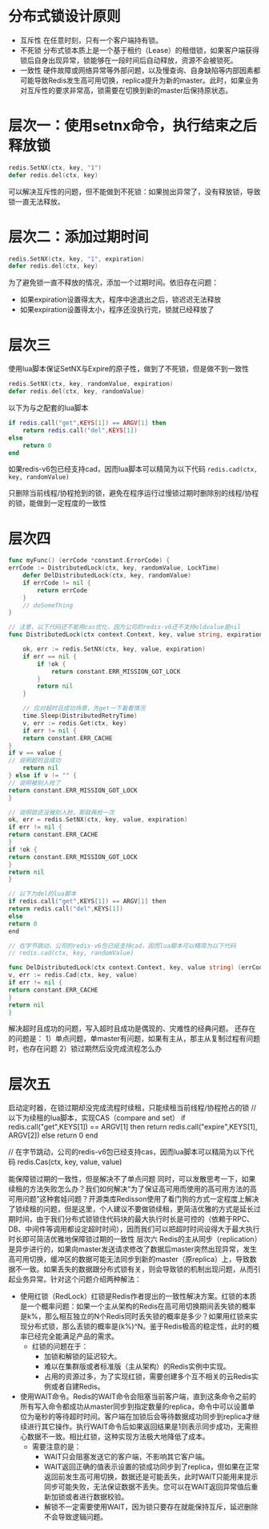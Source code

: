 # 分布式锁设计原则
- 互斥性
  在任意时刻，只有一个客户端持有锁。
- 不死锁
  分布式锁本质上是一个基于租约（Lease）的租借锁，如果客户端获得锁后自身出现异常，锁能够在一段时间后自动释放，资源不会被锁死。
- 一致性
  硬件故障或网络异常等外部问题，以及慢查询、自身缺陷等内部因素都可能导致Redis发生高可用切换，replica提升为新的master。此时，如果业务对互斥性的要求非常高，锁需要在切换到新的master后保持原状态。

# 层次一：使用setnx命令，执行结束之后释放锁
```go
redis.SetNX(ctx, key, "1")
defer redis.del(ctx, key)
```

可以解决互斥性的问题，但不能做到不死锁：如果抛出异常了，没有释放锁，导致锁一直无法释放。
# 层次二：添加过期时间
```go
redis.SetNX(ctx, key, "1", expiration)
defer redis.del(ctx, key)
```
为了避免锁一直不释放的情况，添加一个过期时间。依旧存在问题：
* 如果expiration设置得太大，程序中途退出之后，锁迟迟无法释放
* 如果expiration设置得太小，程序还没执行完，锁就已经释放了
# 层次三
使用lua脚本保证SetNX与Expire的原子性，做到了不死锁，但是做不到一致性
```go
redis.SetNX(ctx, key, randomValue, expiration)
defer redis.del(ctx, key, randomValue)
```
以下为与之配套的lua脚本
```lua
if redis.call("get",KEYS[1]) == ARGV[1] then
    return redis.call("del",KEYS[1])
else
    return 0
end
```
如果redis-v6包已经支持cad，因而lua脚本可以精简为以下代码
`redis.cad(ctx, key, randomValue)`


只删除当前线程/协程抢到的锁，避免在程序运行过慢锁过期时删除别的线程/协程的锁，能做到一定程度的一致性
# 层次四
```go
func myFunc() (errCode *constant.ErrorCode) {
errCode := DistributedLock(ctx, key, randomValue, LockTime)
    defer DelDistributedLock(ctx, key, randomValue)
    if errCode != nil {
        return errCode
    }
    // doSomeThing
}

// 注意，以下代码还不能用cas优化，因为公司的redis-v6还不支持oldvalue是nil
func DistributedLock(ctx context.Context, key, value string, expiration time.Duration) (errCode *constant.ErrorCode) {

    ok, err := redis.SetNX(ctx, key, value, expiration)
    if err == nil {
        if !ok {
            return constant.ERR_MISSION_GOT_LOCK
        }
        return nil
    }

    // 应对超时且成功场景，先get一下看看情况
    time.Sleep(DistributedRetryTime)
    v, err := redis.Get(ctx, key)
    if err != nil {
    return constant.ERR_CACHE
}
if v == value {
// 说明超时且成功
    return nil
} else if v != "" {
// 说明被别人抢了
return constant.ERR_MISSION_GOT_LOCK
}

// 说明锁还没被别人抢，那就再抢一次
ok, err = redis.SetNX(ctx, key, value, expiration)
if err != nil {
return constant.ERR_CACHE
}
if !ok {
return constant.ERR_MISSION_GOT_LOCK
}
return nil
}

// 以下为del的lua脚本
if redis.call("get",KEYS[1]) == ARGV[1] then
return redis.call("del",KEYS[1])
else
return 0
end

// 在字节跳动，公司的redis-v6包已经支持cad，因而lua脚本可以精简为以下代码
// redis.cad(ctx, key, randomValue)

func DelDistributedLock(ctx context.Context, key, value string) (errCode *constant.ErrorCode) {
v, err := redis.Cad(ctx, key, value)
if err != nil {
return constant.ERR_CACHE
}
return nil
}

```

解决超时且成功的问题，写入超时且成功是偶现的、灾难性的经典问题。
还存在的问题是：
1）单点问题，单master有问题，如果有主从，那主从复制过程有问题时，也存在问题
2）锁过期然后没完成流程怎么办
# 层次五
启动定时器，在锁过期却没完成流程时续租，只能续租当前线程/协程抢占的锁
// 以下为续租的lua脚本，实现CAS（compare and set）
if redis.call("get",KEYS[1]) == ARGV[1] then
return redis.call("expire",KEYS[1], ARGV[2])
else
return 0
end

// 在字节跳动，公司的redis-v6包已经支持cas，因而lua脚本可以精简为以下代码
redis.Cas(ctx, key, value, value)

能保障锁过期的一致性，但是解决不了单点问题
同时，可以发散思考一下，如果续租的方法失败怎么办？我们如何解决“为了保证高可用而使用的高可用方法的高可用问题”这种套娃问题？开源类库Redisson使用了看门狗的方式一定程度上解决了锁续租的问题，但是这里，个人建议不要做锁续租，更简洁优雅的方式是延长过期时间，由于我们分布式锁锁住代码块的最大执行时长是可控的（依赖于RPC、DB、中间件等调用都设定超时时间），因而我们可以把超时时间设得大于最大执行时长即可简洁优雅地保障锁过期的一致性
层次六
Redis的主从同步（replication）是异步进行的，如果向master发送请求修改了数据后master突然出现异常，发生高可用切换，缓冲区的数据可能无法同步到新的master（原replica）上，导致数据不一致。如果丢失的数据跟分布式锁有关，则会导致锁的机制出现问题，从而引起业务异常。针对这个问题介绍两种解法：
- 使用红锁（RedLock）红锁是Redis作者提出的一致性解决方案。红锁的本质是一个概率问题：如果一个主从架构的Redis在高可用切换期间丢失锁的概率是k%，那么相互独立的N个Redis同时丢失锁的概率是多少？如果用红锁来实现分布式锁，那么丢锁的概率是(k%)^N。鉴于Redis极高的稳定性，此时的概率已经完全能满足产品的需求。
  - 红锁的问题在于：
    - 加锁和解锁的延迟较大。
    - 难以在集群版或者标准版（主从架构）的Redis实例中实现。
    - 占用的资源过多，为了实现红锁，需要创建多个互不相关的云Redis实例或者自建Redis。
- 使用WAIT命令。Redis的WAIT命令会阻塞当前客户端，直到这条命令之前的所有写入命令都成功从master同步到指定数量的replica，命令中可以设置单位为毫秒的等待超时时间。客户端在加锁后会等待数据成功同步到replica才继续进行其它操作。执行WAIT命令后如果返回结果是1则表示同步成功，无需担心数据不一致。相比红锁，这种实现方法极大地降低了成本。
  - 需要注意的是：
    - WAIT只会阻塞发送它的客户端，不影响其它客户端。
    - WAIT返回正确的值表示设置的锁成功同步到了replica，但如果在正常返回前发生高可用切换，数据还是可能丢失，此时WAIT只能用来提示同步可能失败，无法保证数据不丢失。您可以在WAIT返回异常值后重新加锁或者进行数据校验。
    - 解锁不一定需要使用WAIT，因为锁只要存在就能保持互斥，延迟删除不会导致逻辑问题。